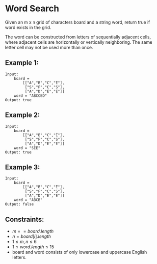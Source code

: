 # Word Search

Given an m x n grid of characters board and a string word, return true if  
word exists in the grid.

The word can be constructed from letters of sequentially adjacent cells,  
where adjacent cells are horizontally or vertically neighboring. The same  
letter cell may not be used more than once.

 

## Example 1:

    Input: 
        board = 
            [["A","B","C","E"],
             ["S","F","C","S"],
             ["A","D","E","E"]]
        word = "ABCCED"
    Output: true

## Example 2:

    Input: 
        board = 
            [["A","B","C","E"],
             ["S","F","C","S"],
             ["A","D","E","E"]]
        word = "SEE"
    Output: true

## Example 3:

    Input: 
        board = 
            [["A","B","C","E"],
             ["S","F","C","S"],
             ["A","D","E","E"]]
        word = "ABCB"
    Output: false

 

## Constraints:

* $m == board.length$
* $n = board[i].length$
* $1 \le m, n \le 6$
* $1 \le word.length \le 15$
* board and word consists of only lowercase and uppercase English letters.

